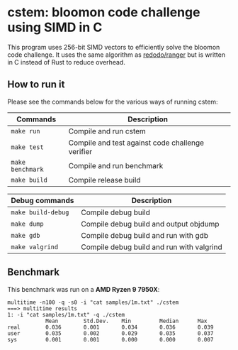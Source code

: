 # cstem: bloomon code challenge using SIMD in C

This program uses 256-bit SIMD vectors to efficiently solve the bloomon code challenge.
It uses the same algorithm as [redodo/ranger](https://github.com/redodo/ranger) but is
written in C instead of Rust to reduce overhead.

## How to run it

Please see the commands below for the various ways of running cstem:

| Commands           | Description                                      |
|--------------------|--------------------------------------------------|
| `make run`         | Compile and run cstem                            |
| `make test`        | Compile and test against code challenge verifier |
| `make benchmark`   | Compile and run benchmark                        |
| `make build`       | Compile release build                            |

| Debug commands     | Description                               |
|--------------------|-------------------------------------------|
| `make build-debug` | Compile debug build                       |
| `make dump`        | Compile debug build and output objdump    |
| `make gdb`         | Compile debug build and run with gdb      |
| `make valgrind`    | Compile debug build and run with valgrind |

## Benchmark

This benchmark was run on a **AMD Ryzen 9 7950X**:

```
multitime -n100 -q -s0 -i "cat samples/1m.txt" ./cstem
===> multitime results
1: -i "cat samples/1m.txt" -q ./cstem
            Mean        Std.Dev.    Min         Median      Max
real        0.036       0.001       0.034       0.036       0.039
user        0.035       0.002       0.029       0.035       0.037
sys         0.001       0.001       0.000       0.000       0.007
```
